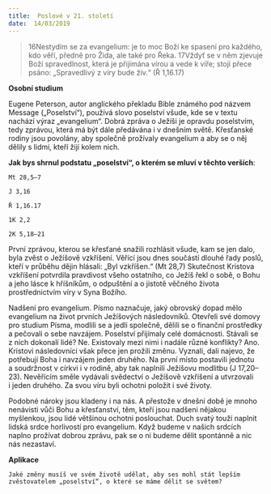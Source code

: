 ```yaml
---
title:  Poslové v 21. století
date:  14/03/2019
---
```


> <p></p>
> 16Nestydím se za evangelium: je to moc Boží ke spasení pro každého, kdo věří, předně pro Žida, ale také pro Řeka. 17Vždyť se v něm zjevuje Boží spravedlnost, která je přijímána vírou a vede k víře; stojí přece psáno: „Spravedlivý z víry bude živ.“ (Ř 1,16.17)

**Osobní studium**

Eugene Peterson, autor anglického překladu Bible známého pod názvem Message („Po­selství“), používá slovo poselství všude, kde se v textu nachází výraz „evangelium“. Dobrá zpráva o Ježíši je opravdu poselstvím, tedy zprávou, která má být dále předávána i v dnešním světě. Křesťanské rodiny jsou povolány, aby společně prožívaly evangelium a aby se o něj dělily s lidmi, kteří žijí kolem nich.

**Jak bys shrnul podstatu „poselství“, o kterém se mluví v těchto verších**:

`Mt 28,5–7`

`J 3,16`

`Ř 1,16.17`

`1K 2,2`

`2K 5,18–21`

První zprávou, kterou se křesťané snažili rozhlásit všude, kam se jen dalo, byla zvěst o Ježíšově vzkříšení. Věřící jsou dnes součástí dlouhé řady poslů, kteří v průběhu dějin hlásali: „Byl vzkříšen.“ (Mt 28,7) Skutečnost Kristova vzkříšení potvrdila pravdivost všeho ostatního, co Ježíš řekl o sobě, o Bohu a jeho lásce k hříšníkům, o odpuštění a o jistotě věčného života prostřednictvím víry v Syna Božího.

Nadšení pro evangelium. Písmo naznačuje, jaký obrovský dopad mělo evangelium na život prvních Ježíšových následovníků. Otevřeli své domovy pro studium Písma, modlili se a jedli společně, dělili se o finanční prostředky a pečovali o sebe navzájem. Poselství přijímaly celé domácnosti. Stávali se z nich dokonalí lidé? Ne. Existovaly mezi nimi i nadále různé konflikty? Ano. Kristovi následovníci však přece jen prožili změnu. Vyznali, dali najevo, že potřebují Boha i navzájem jeden druhého. Na první místo postavili jednotu a soudržnost v církvi i v rodině, aby tak naplnili Ježíšovu modlitbu (J 17,20–23). Nevěřícím směle vydávali svědectví o Ježíšově vzkříšení a utvrzovali i jeden druhého. Za svou víru byli ochotni položit i své životy.

Podobné nároky jsou kladeny i na nás. A přestože v dnešní době je mnoho nenávisti vůči Bohu a křesťanství, těm, kteří jsou nadšeni nějakou myšlenkou, jsou lidé většinou ochotni poslouchat. Duch svatý touží naplnit lidská srdce horlivostí pro evangelium. Když budeme v našich srdcích naplno prožívat dobrou zprávu, pak se o ni budeme dělit spontánně a nic nás nezastaví.

**Aplikace**

`Jaké změny musíš ve svém životě udělat, aby ses mohl stát lepším zvěstovatelem „poselství“, o které se máme dělit se světem?`